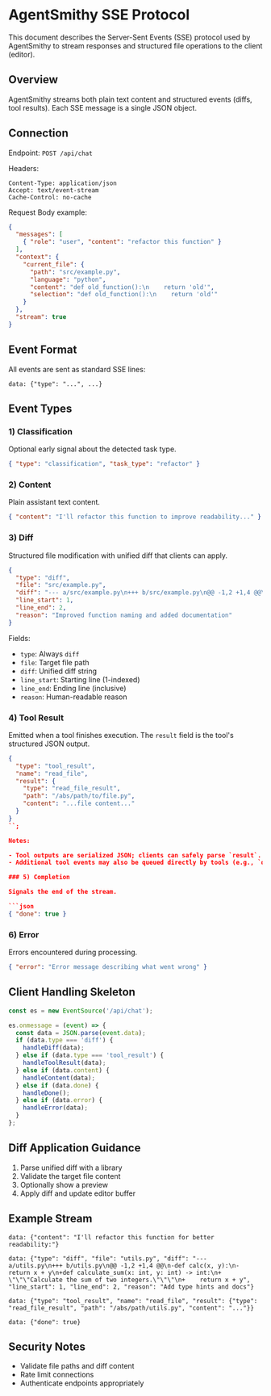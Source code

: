 # AgentSmithy SSE Protocol

This document describes the Server-Sent Events (SSE) protocol used by AgentSmithy to stream responses and structured file operations to the client (editor).

## Overview

AgentSmithy streams both plain text content and structured events (diffs, tool results). Each SSE message is a single JSON object.

## Connection

Endpoint: `POST /api/chat`

Headers:

```http
Content-Type: application/json
Accept: text/event-stream
Cache-Control: no-cache
```

Request Body example:

```json
{
  "messages": [
    { "role": "user", "content": "refactor this function" }
  ],
  "context": {
    "current_file": {
      "path": "src/example.py",
      "language": "python",
      "content": "def old_function():\n    return 'old'",
      "selection": "def old_function():\n    return 'old'"
    }
  },
  "stream": true
}
```

## Event Format

All events are sent as standard SSE lines:

```
data: {"type": "...", ...}

```

## Event Types

### 1) Classification

Optional early signal about the detected task type.

```json
{ "type": "classification", "task_type": "refactor" }
```

### 2) Content

Plain assistant text content.

```json
{ "content": "I'll refactor this function to improve readability..." }
```

### 3) Diff

Structured file modification with unified diff that clients can apply.

```json
{
  "type": "diff",
  "file": "src/example.py",
  "diff": "--- a/src/example.py\n+++ b/src/example.py\n@@ -1,2 +1,4 @@\n-def old_function():\n-    return 'old'\n+def improved_function():\n+    \"\"\"Better function with documentation.\"\"\"\n+    return 'improved'",
  "line_start": 1,
  "line_end": 2,
  "reason": "Improved function naming and added documentation"
}
```

Fields:

- `type`: Always `diff`
- `file`: Target file path
- `diff`: Unified diff string
- `line_start`: Starting line (1-indexed)
- `line_end`: Ending line (inclusive)
- `reason`: Human-readable reason

### 4) Tool Result

Emitted when a tool finishes execution. The `result` field is the tool's structured JSON output.

```json
{
  "type": "tool_result",
  "name": "read_file",
  "result": {
    "type": "read_file_result",
    "path": "/abs/path/to/file.py",
    "content": "...file content..."
  }
}
``;

Notes:

- Tool outputs are serialized JSON; clients can safely parse `result`.
- Additional tool events may also be queued directly by tools (e.g., `diff`).

### 5) Completion

Signals the end of the stream.

```json
{ "done": true }
```

### 6) Error

Errors encountered during processing.

```json
{ "error": "Error message describing what went wrong" }
```

## Client Handling Skeleton

```javascript
const es = new EventSource('/api/chat');

es.onmessage = (event) => {
  const data = JSON.parse(event.data);
  if (data.type === 'diff') {
    handleDiff(data);
  } else if (data.type === 'tool_result') {
    handleToolResult(data);
  } else if (data.content) {
    handleContent(data);
  } else if (data.done) {
    handleDone();
  } else if (data.error) {
    handleError(data);
  }
};
```

## Diff Application Guidance

1. Parse unified diff with a library
2. Validate the target file content
3. Optionally show a preview
4. Apply diff and update editor buffer

## Example Stream

```
data: {"content": "I'll refactor this function for better readability:"}

data: {"type": "diff", "file": "utils.py", "diff": "--- a/utils.py\n+++ b/utils.py\n@@ -1,2 +1,4 @@\n-def calc(x, y):\n-    return x + y\n+def calculate_sum(x: int, y: int) -> int:\n+    \"\"\"Calculate the sum of two integers.\"\"\"\n+    return x + y", "line_start": 1, "line_end": 2, "reason": "Add type hints and docs"}

data: {"type": "tool_result", "name": "read_file", "result": {"type": "read_file_result", "path": "/abs/path/utils.py", "content": "..."}}

data: {"done": true}
```

## Security Notes

- Validate file paths and diff content
- Rate limit connections
- Authenticate endpoints appropriately


